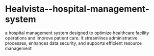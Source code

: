 # Healvista--hospital-management-system
 a hospital management system designed to optimize healthcare facility operations and improve patient care. It streamlines administrative processes, enhances data security, and supports efficient resource management
